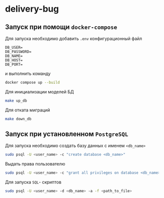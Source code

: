 # delivery-bug

## Запуск при помощи `docker-compose` 



Для запуска необходимо добавить `.env` конфигурационный файл 

```.env
DB_USER=
DB_PASSWORD=
DB_NAME=
DB_HOST=
DB_PORT=
```

и выполнить команду

```bash
docker compose up --build
```

Для инициализации моделей БД 
```bash
make up_db
```

Для отката миграций
```bash
make down_db
```

## Запуск при установленном `PostgreSQL`



Для запуска необходимо создать базу данных с именем `<db_name>`

```bash
sudo psql -U <user_name> -c "create database <db_name>"
```

Выдать права пользователю

```bash
sudo psql -U <user_name> -c "grant all privileges on database <db_name> to <user_name>;"
```

Для запуска `SQL`- скриптов

```bash
sudo psql -U <user_name> -d <db_name> -a -f <path_to_file> 
```



